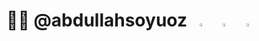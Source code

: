 # 👨‍💻 @abdullahsoyuoz &nbsp; <a href="mailto:abdullahsoyuoz@gmail.com"><img src="https://mailmeteor.com/logos/assets/PNG/Gmail_Logo_512px.png" width="3.5%"/></a> &nbsp; <a href="mailto:abdullahsoyuoz@hotmail.com"><img src="https://upload.wikimedia.org/wikipedia/commons/thumb/d/df/Microsoft_Office_Outlook_%282018%E2%80%93present%29.svg/800px-Microsoft_Office_Outlook_%282018%E2%80%93present%29.svg.png" width="3.5%"/></a> &nbsp; <a href="mailto:abdullahsoyuoz@icloud.com"><img src="https://cdn2.iconfinder.com/data/icons/social-icons-33/128/Apple-512.png" width="3.5%"/></a> &nbsp;
